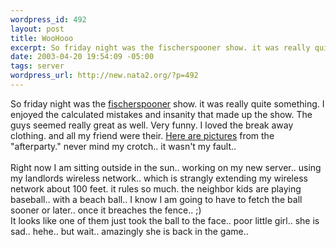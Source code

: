 ```yaml
--- 
wordpress_id: 492
layout: post
title: WooHooo
excerpt: So friday night was the fischerspooner show. it was really quite something. I enjoyed the calculated mistakes and insanity that made up the show. The guys seemed really great as well. Very funny. I loved the break away clothing. and all my friend were their. Here are pictures f...
date: 2003-04-20 19:54:09 -05:00
tags: server
wordpress_url: http://new.nata2.org/?p=492
---
```

So friday night was the <a href="http://www.fischerspooner">fischerspooner</a> show. it was really quite something. I enjoyed the calculated mistakes and insanity that made up the show. The guys seemed really great as well. Very funny. I loved the break away clothing. and all my friend were their. <a href="http://nata2.info/?path=pictures/parties/fischerspooner_afterparty">Here are pictures</a> from the "afterparty." never mind my crotch.. it wasn't my fault..<br/><br/>Right now I am sitting outside in the sun.. working on my new server.. using my landlords wireless network.. which is strangly extending my wireless network about 100 feet. it rules so much. the neighbor kids are playing baseball.. with a beach ball.. I know I am going to have to fetch the ball sooner or later.. once it breaches the fence.. ;)<Br>It looks like one of them just took the ball to the face.. poor little girl.. she is sad.. hehe.. but wait.. amazingly she is back in the game.. 
